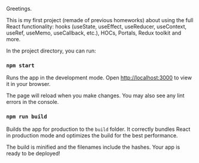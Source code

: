 Greetings.

This is my first project (remade of previous homeworks) about using the full React functionality: hooks (useState, useEffect, useReducer, useContext, useRef, useMemo, useCallback, etc.), HOCs, Portals, Redux toolkit and more.

In the project directory, you can run:

### `npm start`

Runs the app in the development mode.
Open [http://localhost:3000](http://localhost:3000) to view it in your browser.

The page will reload when you make changes.
You may also see any lint errors in the console.

### `npm run build`

Builds the app for production to the `build` folder.
It correctly bundles React in production mode and optimizes the build for the best performance.

The build is minified and the filenames include the hashes.
Your app is ready to be deployed!
